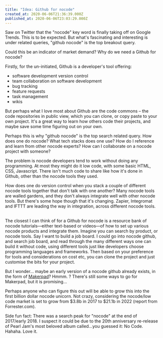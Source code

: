 ```yaml
---
title: "Idea: Github for nocode"
created_at: 2020-06-06T21:36:39.000Z
published_at: 2020-06-06T23:03:29.000Z
---
```

Saw on Twitter that the "nocode" key word is finally taking off on Google Trends. This is to be expected. But what's fascinating and interesting is under related queries, "github nocode" is the top breakout query.

  

Could this be an indicator of market demand? Why do we need a Github for nocode?

  

Firstly, for the un-initiated, Github is a developer's tool offering:

*   software development version control
*   team collaboration on software development
*   bug tracking
*   feature requests
*   task management
*   wikis

  

But perhaps what I love most about Github are the code commons – the code repositories in public view, which you can clone, or copy paste to your own project. It's a great way to learn how others code their projects, and maybe save some time figuring out on your own. 

  

Perhaps this is why "github nocode" is the top search related query. How does one do nocode? What tech stacks does one use? How do I reference and learn from other nocode experts? How can I collaborate on a nocode project with someone?

  

The problem is nocode developers tend to work without doing any programming. At most they might do it low code, with some basic HTML, CSS, Javascript. There isn't much code to share like how it's done in Github, other than the nocode tools they used. 

  

How does one do version control when you stack a couple of different nocode tools together that don't talk with one another? Many nocode tools are walled gardens, and they don't always integrate well with other nocode tools. But there's some hope though that it's changing. Zapier, Integromat and IFTTT are leading the way in integration, across different nocode tools.  

  

The closest I can think of for a Github for nocode is a resource bank of nocode tutorials—either text-based or videos—of how to set up various nocode products and integrate them. Imagine you can search by product, or nocode tools. Say I want to build a job board. I could go into nocode github, and search job board, and read through the many different ways one can build it without code, using different tools just like developers choose programming languages and frameworks. Then based on your preference for tools and considerations on cost etc, you can clone the project and just customise the bits for your project. 

  

But I wonder... maybe an early version of a nocode github already exists, in the form of [Makerpad](https://www.makerpad.co/)? Hmmm. ? There's still some ways to go for Makerpad, but it is promising...

  

Perhaps anyone who can figure this out will be able to grow this into the first billion dollar nocode unicorn. Not crazy, considering the nocode/low code market is set to grow from $3.8b in 2017 to $21.1b in 2022 (report from Forrester.com).

  

Side fun fact: There was a search peak for "nocode" at the end of 2017/early 2018. I suspect it could be due to the 20th anniversary re-release of Pearl Jam's most beloved album called...you guessed it: No Code. Hahaha. Love it.
